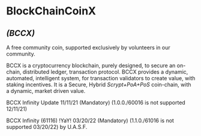 # BlockChainCoinX
## *(BCCX)*

A free community coin,
supported exclusively by 
volunteers in our community.

 
BCCX is a cryptocurrency blockchain, 
purely designed, to secure an on-chain,
distributed ledger, transaction protocol. 
BCCX provides a dynamic, automated, intelligent system,
for transaction validators to create value, with staking incentives. 
It is a Secure, Hybrid *Scrypt+PoA+PoS* coin-chain,
with a dynamic, market driven value.

BCCX Infinity Update   11/11/21 (Mandatory)
(1.0.0./60016 is not supported 12/11/21)
 
BCCX Infinity (61116) !YaY! 03/20/22 (Mandatory)
(1.1.0./61016 is not supported 03/20/22) by U.A.S.F.
 
